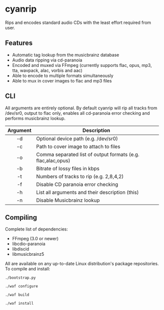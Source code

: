 cyanrip
=======
Rips and encodes standard audio CDs with the least effort required from user.

Features
--------
 * Automatic tag lookup from the musicbrainz database
 * Audio data ripping via cd-paranoia
 * Encoded and muxed via FFmpeg (currently supports flac, opus, mp3, tta, wavpack, alac, vorbis and aac)
 * Able to encode to multiple formats simultaneously
 * Able to mux in cover images to flac and mp3 files

CLI
---

All arguments are entirely optional. By default cyanrip will rip all tracks from /dev/sr0,
output to flac only, enables all cd-paranoia error checking and performs musicbrainz lookup.

|   Argument  | Description                                                  |
|:-----------:|--------------------------------------------------------------|
| -d <path>   | Optional device path (e.g. /dev/sr0)                         |
| -c <path>   | Path to cover image to attach to files                       |
| -o <string> | Comma separated list of output formats (e.g. flac,alac,opus) |
| -b <float>  | Bitrate of lossy files in kbps                               |
| -t <list>   | Numbers of tracks to rip (e.g. 2,8,4,2)                      |
| -f          | Disable CD paranoia error checking                           |
| -h          | List all arguments and their description (this)              |
| -n          | Disable Musicbrainz lookup                                   |


Compiling
---------
Complete list of dependencies:

 * FFmpeg (3.0 or newer)
 * libcdio-paranoia
 * libdiscid
 * libmusicbrainz5

All are available on any up-to-date Linux distribution's package repositories. To compile and install:

`./bootstrap.py`

`./waf configure`

`./waf build`

`./waf install`
